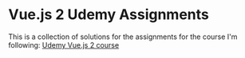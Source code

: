 # Vue.js 2 Udemy Assignments

This is a collection of solutions for the assignments for the course I'm
following: [Udemy Vue.js 2 course]

[Udemy Vue.js 2 course]: https://www.udemy.com/vuejs-2-the-complete-guide
